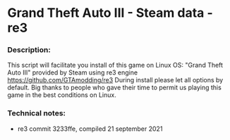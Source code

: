 # Grand Theft Auto III - Steam data - re3

### Description:
This script will facilitate you install of this game on Linux OS:
"Grand Theft Auto III" provided by Steam using re3 engine https://github.com/GTAmodding/re3
During install please let all options by default.
Big thanks to people who gave their time to permit us playing this game in the best conditions on Linux.

### Technical notes:
- re3 commit 3233ffe, compiled 21 september 2021
